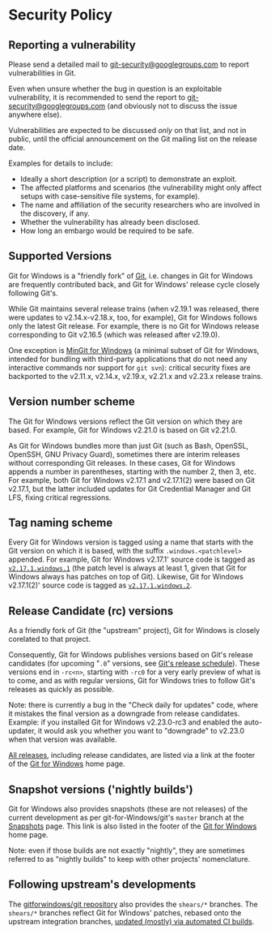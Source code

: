 # Security Policy

## Reporting a vulnerability

Please send a detailed mail to git-security@googlegroups.com to
report vulnerabilities in Git.

Even when unsure whether the bug in question is an exploitable
vulnerability, it is recommended to send the report to
git-security@googlegroups.com (and obviously not to discuss the
issue anywhere else).

Vulnerabilities are expected to be discussed _only_ on that
list, and not in public, until the official announcement on the
Git mailing list on the release date.

Examples for details to include:

- Ideally a short description (or a script) to demonstrate an
  exploit.
- The affected platforms and scenarios (the vulnerability might
  only affect setups with case-sensitive file systems, for
  example).
- The name and affiliation of the security researchers who are
  involved in the discovery, if any.
- Whether the vulnerability has already been disclosed.
- How long an embargo would be required to be safe.

## Supported Versions

Git for Windows is a "friendly fork" of [Git](https://git-scm.com/), i.e. changes in Git for Windows are frequently contributed back, and Git for Windows' release cycle closely following Git's.

While Git maintains several release trains (when v2.19.1 was released, there were updates to v2.14.x-v2.18.x, too, for example), Git for Windows follows only the latest Git release. For example, there is no Git for Windows release corresponding to Git v2.16.5 (which was released after v2.19.0).

One exception is [MinGit for Windows](https://github.com/git-for-windows/git/wiki/MinGit) (a minimal subset of Git for Windows, intended for bundling with third-party applications that do not need any interactive commands nor support for `git svn`): critical security fixes are backported to the v2.11.x, v2.14.x, v2.19.x, v2.21.x and v2.23.x release trains.

## Version number scheme

The Git for Windows versions reflect the Git version on which they are based. For example, Git for Windows v2.21.0 is based on Git v2.21.0.

As Git for Windows bundles more than just Git (such as Bash, OpenSSL, OpenSSH, GNU Privacy Guard), sometimes there are interim releases without corresponding Git releases. In these cases, Git for Windows appends a number in parentheses, starting with the number 2, then 3, etc. For example, both Git for Windows v2.17.1 and v2.17.1(2) were based on Git v2.17.1, but the latter included updates for Git Credential Manager and Git LFS, fixing critical regressions.

## Tag naming scheme

Every Git for Windows version is tagged using a name that starts with the Git version on which it is based, with the suffix `.windows.<patchlevel>` appended. For example, Git for Windows v2.17.1' source code is tagged as [`v2.17.1.windows.1`](https://github.com/git-for-windows/git/releases/tag/v2.17.1.windows.1) (the patch level is always at least 1, given that Git for Windows always has patches on top of Git). Likewise, Git for Windows v2.17.1(2)' source code is tagged as [`v2.17.1.windows.2`](https://github.com/git-for-windows/git/releases/tag/v2.17.1.windows.2).

## Release Candidate (rc) versions

As a friendly fork of Git (the "upstream" project), Git for Windows is closely corelated to that project.

Consequently, Git for Windows publishes versions based on Git's release candidates (for upcoming "`.0`" versions, see [Git's release schedule](https://tinyurl.com/gitCal)). These versions end in `-rc<n>`, starting with `-rc0` for a very early preview of what is to come, and as with regular versions, Git for Windows tries to follow Git's releases as quickly as possible.

Note: there is currently a bug in the "Check daily for updates" code, where it mistakes the final version as a downgrade from release candidates. Example: if you installed Git for Windows v2.23.0-rc3 and enabled the auto-updater, it would ask you whether you want to "downgrade" to v2.23.0 when that version was available.

[All releases](https://github.com/git-for-windows/git/releases/), including release candidates, are listed via a link at the footer of the [Git for Windows](https://gitforwindows.org/) home page.

## Snapshot versions ('nightly builds')

Git for Windows also provides snapshots (these are not releases) of the current development as per git-for-Windows/git's `master` branch at the [Snapshots](https://wingit.blob.core.windows.net/files/index.html) page. This link is also listed in the footer of the [Git for Windows](https://gitforwindows.org/) home page.

Note: even if those builds are not exactly "nightly", they are sometimes referred to as "nightly builds" to keep with other projects' nomenclature.

## Following upstream's developments

The [gitforwindows/git repository](https://github.com/git-for-windows/git) also provides the `shears/*` branches. The `shears/*` branches reflect Git for Windows' patches, rebased onto the upstream integration branches, [updated (mostly) via automated CI builds](https://dev.azure.com/git-for-windows/git/_build?definitionId=25).
